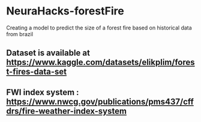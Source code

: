 # NeuraHacks-forestFire
Creating a model to predict the size of a forest fire based on historical data from brazil

## Dataset is available at https://www.kaggle.com/datasets/elikplim/forest-fires-data-set

## FWI index system : https://www.nwcg.gov/publications/pms437/cffdrs/fire-weather-index-system
